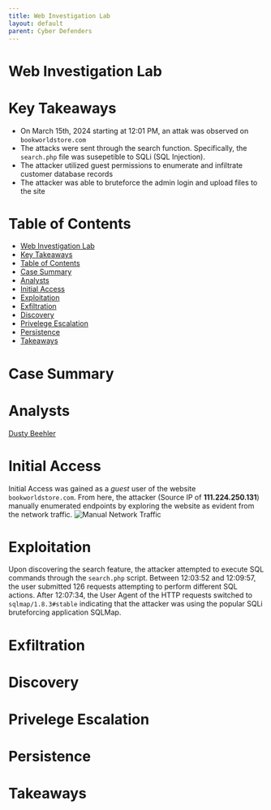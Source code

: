 ```yaml
---
title: Web Investigation Lab
layout: default
parent: Cyber Defenders
---
```


# Web Investigation Lab

# Key Takeaways

- On March 15th, 2024 starting at 12:01 PM, an attak was observed on `bookworldstore.com`
- The attacks were sent through the search function. Specifically, the `search.php` file was susepetible to SQLi (SQL Injection).
- The attacker utilized guest permissions to enumerate and infiltrate customer database records
- The attacker was able to bruteforce the admin login and upload files to the site

# Table of Contents

- [Web Investigation Lab](#web-investigation-lab)
- [Key Takeaways](#key-takeaways)
- [Table of Contents](#table-of-contents)
- [Case Summary](#case-summary)
- [Analysts](#analysts)
- [Initial Access](#initial-access)
- [Exploitation](#exploitation)
- [Exfiltration](#exfiltration)
- [Discovery](#discovery)
- [Privelege Escalation](#privelege-escalation)
- [Persistence](#persistence)
- [Takeaways](#takeaways)


# Case Summary

# Analysts

[Dusty Beehler](https://www.linkedin.com/in/dbeehler/)

# Initial Access

Initial Access was gained as a *guest* user of the website `bookworldstore.com`. From here, the attacker (Source IP of **111.224.250.131**) manually enumerated endpoints by exploring the website as evident from the network traffic.
![Manual Network Traffic](https://dbeehler.github.io/dbeehler-pages/images/cyber-defenders/web-investigation-lab/manual_exploring.png)

# Exploitation

Upon discovering the search feature, the attacker attempted to execute SQL commands through the `search.php` script. Between 12:03:52 and 12:09:57, the user submitted 126 requests attempting to perform different SQL actions. After 12:07:34, the User Agent of the HTTP requests switched to `sqlmap/1.8.3#stable` indicating that the attacker was using the popular SQLi bruteforcing application SQLMap.

# Exfiltration


# Discovery



# Privelege Escalation



# Persistence


# Takeaways